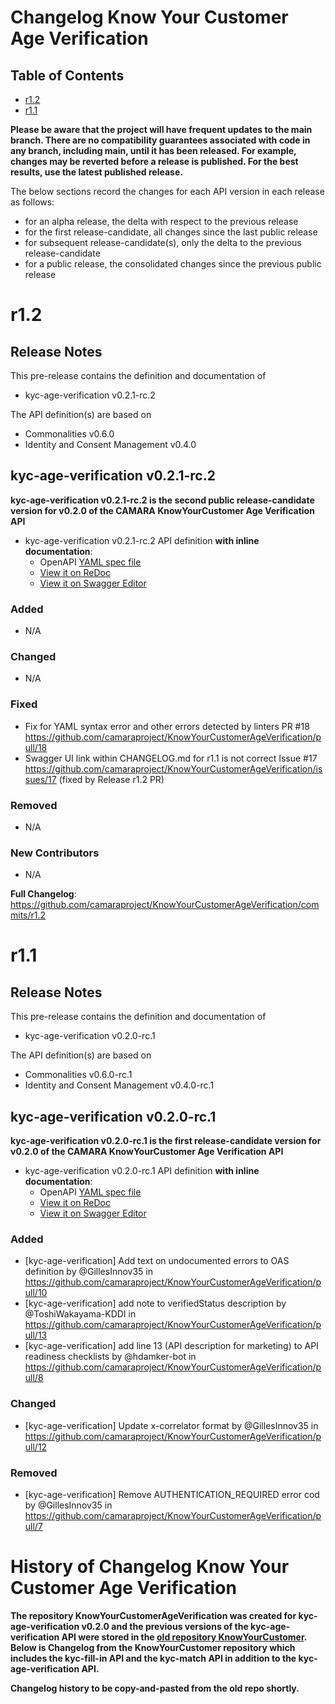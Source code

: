 # Changelog Know Your Customer Age Verification

## Table of Contents

- [r1.2](#r12)
- [r1.1](#r11)

**Please be aware that the project will have frequent updates to the main branch. There are no compatibility guarantees associated with code in any branch, including main, until it has been released. For example, changes may be reverted before a release is published. For the best results, use the latest published release.**

The below sections record the changes for each API version in each release as follows:

* for an alpha release, the delta with respect to the previous release
* for the first release-candidate, all changes since the last public release
* for subsequent release-candidate(s), only the delta to the previous release-candidate
* for a public release, the consolidated changes since the previous public release

# r1.2

## Release Notes

This pre-release contains the definition and documentation of
* kyc-age-verification v0.2.1-rc.2


The API definition(s) are based on
* Commonalities v0.6.0
* Identity and Consent Management v0.4.0


## kyc-age-verification v0.2.1-rc.2

**kyc-age-verification v0.2.1-rc.2 is the second public release-candidate version for v0.2.0 of the CAMARA KnowYourCustomer Age Verification API**


- kyc-age-verification v0.2.1-rc.2 API definition **with inline documentation**:
  - OpenAPI [YAML spec file](https://github.com/camaraproject/KnowYourCustomerAgeVerification/blob/r1.2/code/API_definitions/kyc-age-verification.yaml)
  - [View it on ReDoc](https://redocly.github.io/redoc/?url=https://raw.githubusercontent.com/camaraproject/KnowYourCustomerAgeVerification/r1.2/code/API_definitions/kyc-age-verification.yaml&nocors)
  - [View it on Swagger Editor](https://editor.swagger.io/swagger-ui/?url=https://raw.githubusercontent.com/camaraproject/KnowYourCustomerAgeVerification/r1.2/code/API_definitions/kyc-age-verification.yaml&nocors)


### Added
 * N/A

### Changed
 * N/A

### Fixed
 * Fix for YAML syntax error and other errors detected by linters PR #18 https://github.com/camaraproject/KnowYourCustomerAgeVerification/pull/18
 * Swagger UI link within CHANGELOG.md for r1.1 is not correct Issue #17 https://github.com/camaraproject/KnowYourCustomerAgeVerification/issues/17 (fixed by Release r1.2 PR)

### Removed
 * N/A

### New Contributors
 * N/A

**Full Changelog**: https://github.com/camaraproject/KnowYourCustomerAgeVerification/commits/r1.2


# r1.1

## Release Notes

This pre-release contains the definition and documentation of
* kyc-age-verification v0.2.0-rc.1


The API definition(s) are based on
* Commonalities v0.6.0-rc.1
* Identity and Consent Management v0.4.0-rc.1


## kyc-age-verification v0.2.0-rc.1

**kyc-age-verification v0.2.0-rc.1 is the first release-candidate version for v0.2.0 of the CAMARA KnowYourCustomer Age Verification API**


- kyc-age-verification v0.2.0-rc.1 API definition **with inline documentation**:
  - OpenAPI [YAML spec file](https://github.com/camaraproject/KnowYourCustomerAgeVerification/blob/r1.1/code/API_definitions/kyc-age-verification.yaml)
  - [View it on ReDoc](https://redocly.github.io/redoc/?url=https://raw.githubusercontent.com/camaraproject/KnowYourCustomerAgeVerification/r1.1/code/API_definitions/kyc-age-verification.yaml&nocors)
  - [View it on Swagger Editor](https://editor.swagger.io/swagger-ui/?url=https://raw.githubusercontent.com/camaraproject/KnowYourCustomerAgeVerification/r1.1/code/API_definitions/kyc-age-verification.yaml&nocors)


### Added
 * [kyc-age-verification] Add text on undocumented errors to OAS definition by @GillesInnov35 in https://github.com/camaraproject/KnowYourCustomerAgeVerification/pull/10
 * [kyc-age-verification] add note to verifiedStatus description by @ToshiWakayama-KDDI in https://github.com/camaraproject/KnowYourCustomerAgeVerification/pull/13
 * [kyc-age-verification] add line 13 (API description for marketing) to API readiness checklists by @hdamker-bot in https://github.com/camaraproject/KnowYourCustomerAgeVerification/pull/8


### Changed
 * [kyc-age-verification] Update x-correlator format by @GillesInnov35 in https://github.com/camaraproject/KnowYourCustomerAgeVerification/pull/12

### Removed
 * [kyc-age-verification] Remove AUTHENTICATION_REQUIRED error cod by @GillesInnov35 in https://github.com/camaraproject/KnowYourCustomerAgeVerification/pull/7


# History of Changelog Know Your Customer Age Verification

**The repository KnowYourCustomerAgeVerification was created for kyc-age-verification v0.2.0 and the previous versions of the kyc-age-verification API were stored in the [old repository KnowYourCustomer](https://github.com/camaraproject/KnowYourCustomer).  Below is Changelog from the KnowYourCustomer repository which includes the kyc-fill-in API and the kyc-match API in addition to the kyc-age-verification API.**


**Changelog history to be copy-and-pasted from the old repo shortly.**




